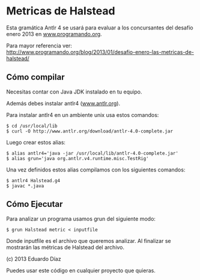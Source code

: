 Metricas de Halstead
====================

Esta gramática Antlr 4 se usará para evaluar a los concursantes del desafío enero 2013 en www.programando.org.

Para mayor referencia ver: http://www.programando.org/blog/2013/01/desafio-enero-las-metricas-de-halstead/

Cómo compilar
-------------

Necesitas contar con Java JDK instalado en tu equipo.

Además debes instalar antlr4 (www.antlr.org).

Para instalar antlr4 en un ambiente unix usa estos comandos:

	$ cd /usr/local/lib
	$ curl -O http://www.antlr.org/download/antlr-4.0-complete.jar

Luego crear estos alias:

	$ alias antlr4='java -jar /usr/local/lib/antlr-4.0-complete.jar'
	$ alias grun='java org.antlr.v4.runtime.misc.TestRig'

Una vez definidos estos alias compilamos con los siguientes comandos:

	$ antlr4 Halstead.g4
	$ javac *.java

Cómo Ejecutar
-------------

Para analizar un programa usamos grun del siguiente modo:

	$ grun Halstead metric < inputfile

Donde inputfile es el archivo que queremos analizar. Al finalizar se mostrarán las métricas de Halstead del archivo.

(c) 2013 Eduardo Díaz

Puedes usar este código en cualquier proyecto que quieras.
